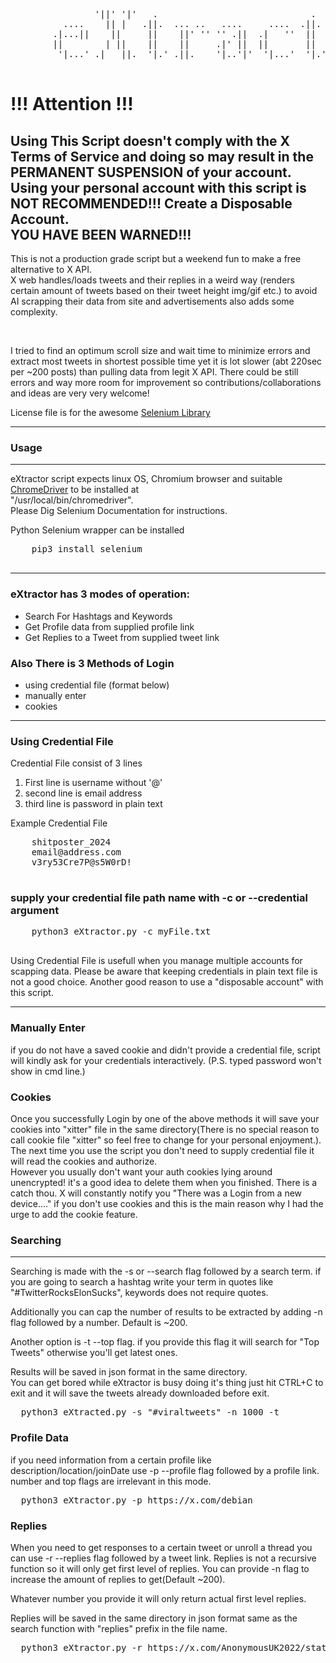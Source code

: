 <pre>
                '||' '|'   .                             .                   
          ....    || |   .||.  ... ..   ....     ....  .||.    ...   ... ..  
        .|...||    ||     ||    ||' '' '' .||  .|   ''  ||   .|  '|.  ||' '' 
        ||        | ||    ||    ||     .|' ||  ||       ||   ||   ||  ||     
         '|...' .|   ||.  '|.' .||.    '|..'|'  '|...'  '|.'  '|..|' .||.    

</pre>

<div>
<h1>!!! Attention !!!</h1>
  <p>
          <h2>Using This Script doesn't comply with the X Terms of Service and doing so 
          may result in the PERMANENT SUSPENSION of your account.
          Using your personal account with this script is NOT RECOMMENDED!!!
          Create a Disposable Account. <br> YOU HAVE BEEN WARNED!!!</h2>
</p>
</div>

<p>This is not a production grade script but a weekend fun to make a free alternative to X API.<br>
  X web handles/loads tweets and their replies in a weird way (renders certain amount of tweets based on their tweet height img/gif etc.) to avoid AI scrapping their data from site and advertisements also adds some complexity.
</p><br> 
  <p>
    I tried to find an optimum scroll size and wait time to minimize errors and extract most tweets in shortest possible time yet it is lot slower (abt 220sec per ~200 posts) 
    than pulling data from legit X API. There could be still errors and way more room for improvement so contributions/collaborations and ideas are very very welcome!<br>
  </p>
  <p>License file is for the awesome <a href="https://github.com/SeleniumHQ/selenium">Selenium Library</a>
  </p>
<hr>

<h3>Usage</h3>
<hr>
<p>
    eXtractor script expects linux OS, Chromium browser and suitable <a href="https://googlechromelabs.github.io/chrome-for-testing/known-good-versions-with-downloads.json">ChromeDriver</a>
    to be installed at <br> "/usr/local/bin/chromedriver". <br> Please Dig Selenium Documentation for instructions.
  </p>
  <p>Python Selenium wrapper can be installed</p>
  <pre>
    pip3 install selenium
  </pre>
<hr>
<div>
  <h3>eXtractor has 3 modes of operation:</h3>
  <p>
    <ul>
      <li>Search For Hashtags and Keywords</li>
      <li>Get Profile data from supplied profile link</li>
      <li>Get Replies to a Tweet from supplied tweet link</li>
    </ul>
  </p>
</div>
<div>
  <h3>Also There is 3 Methods of Login</h3>
  <ul>
    <li>using credential file (format below)</li>
    <li>manually enter</li>
    <li>cookies</li>
  </ul>
  <hr>
  <h3>Using Credential File</h3>
  <p>Credential File consist of 3 lines</p>
  <ol>
    <li>First line is username without '@'</li>
    <li>second line is email address</li>
    <li>third line is password in plain text</li>
  </ol>
  <p>Example Credential File</p>
  <pre>
    shitposter_2024
    email@address.com
    v3ry53Cre7P@s5W0rD!
  </pre>
  <h3>supply your credential file path name with -c or --credential argument</h3>
  <pre>
    python3 eXtractor.py -c myFile.txt
  </pre>
  <p>
    Using Credential File is usefull when you manage multiple accounts for scapping data. Please be aware that keeping credentials in plain text file is not a good choice. Another good reason to use a "disposable account" with this script.
  </p>
  <hr>
  <h3>Manually Enter</h3>
  <p>
    if you do not have a saved cookie and didn't provide a credential file, script will kindly ask for your credentials interactively. (P.S. typed password won't show in cmd line.)
  </p>
  <h3>Cookies</h3>
  <p>
    Once you successfully Login by one of the above methods it will save your cookies into "xitter" file in the same directory(There is no special reason to call cookie file "xitter" so feel free to change for your personal enjoyment.). The next time you use the script you don't need to supply credential file it will read the cookies and authorize.<br>
    However you usually don't want your auth cookies lying around unencrypted! it's a good idea to delete them when you finished. There is a catch thou. X will constantly notify you "There was a Login from a new device...." if you don't use cookies and this is the main reason why I had the urge to add the cookie feature.
  </p>
</div>
<h3>Searching</h3>
<hr>
<p>
  Searching is made with the -s or --search flag followed by a search term. if you are going to search a hashtag write your term in quotes like "#TwitterRocksElonSucks", keywords does not require quotes.</p>
  <p>
  Additionally you can cap the number of results to be extracted by adding -n flag followed by a number. Default is ~200.
  </p>
  <p>
    Another option is -t --top flag. if you provide this flag it will search for "Top Tweets" otherwise you'll get latest ones.
  </p>
  <p>
  Results will be saved in json format in the same directory.<br> You can get bored while eXtractor is busy doing it's thing just hit CTRL+C to exit and it will save the tweets already downloaded before exit.
</p>
<pre>
  python3 eXtracted.py -s "#viraltweets" -n 1000 -t
</pre>
<h3>
  Profile Data
</h3>
<p>
  if you need information from a certain profile like description/location/joinDate use -p --profile flag followed by a profile link. number and top flags are irrelevant in this mode. 
</p>
<pre>
  python3 eXtractor.py -p https://x.com/debian
</pre>
<h3>
  Replies
</h3>
<p>
  When you need to get responses to a certain tweet or unroll a thread you can use -r --replies flag followed by a tweet link. Replies is not a recursive function so it will only get first level of replies. You can provide -n flag to increase the amount of replies to get(Default ~200).</p> 
<p>
  Whatever number you provide it will only return actual first level replies.  
</p>
<p>
  Replies will be saved in the same directory in json format same as the search function with "replies" prefix in the file name.
</p>
<pre>
  python3 eXtractor.py -r https://x.com/AnonymousUK2022/status/1825436338683781120
</pre>
